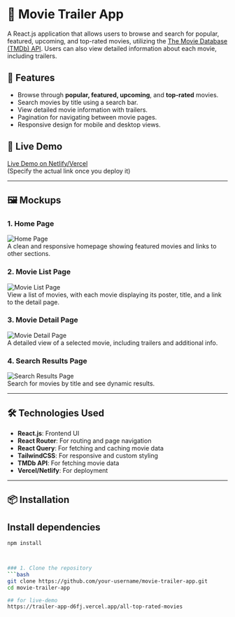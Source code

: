 # 🎥 Movie Trailer App

A React.js application that allows users to browse and search for popular, featured, upcoming, and top-rated movies, utilizing the [The Movie Database (TMDb) API](https://www.themoviedb.org/). Users can also view detailed information about each movie, including trailers.

## 🌟 Features

- Browse through **popular, featured, upcoming**, and **top-rated** movies.
- Search movies by title using a search bar.
- View detailed movie information with trailers.
- Pagination for navigating between movie pages.
- Responsive design for mobile and desktop views.

## 🚀 Live Demo

[Live Demo on Netlify/Vercel](#)  
(Specify the actual link once you deploy it)

---

## 🖼️ Mockups

### 1. **Home Page**
![Home Page](mockups/homepage.png)  
A clean and responsive homepage showing featured movies and links to other sections.

### 2. **Movie List Page**
![Movie List Page](mockups/movies-list.png)  
View a list of movies, with each movie displaying its poster, title, and a link to the detail page.

### 3. **Movie Detail Page**
![Movie Detail Page](mockups/movie-detail.png)  
A detailed view of a selected movie, including trailers and additional info.

### 4. **Search Results Page**
![Search Results Page](mockups/search-results.png)  
Search for movies by title and see dynamic results.

---

## 🛠️ Technologies Used

- **React.js**: Frontend UI
- **React Router**: For routing and page navigation
- **React Query**: For fetching and caching movie data
- **TailwindCSS**: For responsive and custom styling
- **TMDb API**: For fetching movie data
- **Vercel/Netlify**: For deployment

---

## 📦 Installation

## Install dependencies
```bash
npm install



### 1. Clone the repository
```bash
git clone https://github.com/your-username/movie-trailer-app.git
cd movie-trailer-app

## for live-demo
https://trailer-app-d6fj.vercel.app/all-top-rated-movies


